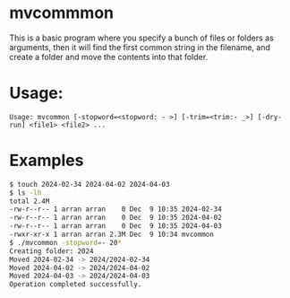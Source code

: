 # mvcommmon

This is a basic program where you specify a bunch of files or folders as arguments, then it will find the first common 
string in the filename, and create a folder and move the contents into that folder.

# Usage:

```
Usage: mvcommon [-stopword=<stopword: - >] [-trim=<trim:- _>] [-dry-run] <file1> <file2> ...
```

# Examples

```bash
$ touch 2024-02-34 2024-04-02 2024-04-03
$ ls -lh
total 2.4M
-rw-r--r-- 1 arran arran    0 Dec  9 10:35 2024-02-34
-rw-r--r-- 1 arran arran    0 Dec  9 10:35 2024-04-02
-rw-r--r-- 1 arran arran    0 Dec  9 10:35 2024-04-03
-rwxr-xr-x 1 arran arran 2.3M Dec  9 10:34 mvcommon
$ ./mvcommon -stopword=- 20* 
Creating folder: 2024
Moved 2024-02-34 -> 2024/2024-02-34
Moved 2024-04-02 -> 2024/2024-04-02
Moved 2024-04-03 -> 2024/2024-04-03
Operation completed successfully.
```

